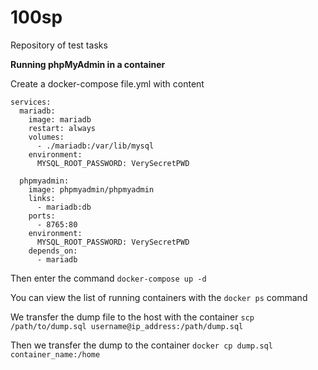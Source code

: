 # 100sp
Repository of test tasks

__Running phpMyAdmin in a container__

Create a docker-compose file.yml with content
```
services:
  mariadb:
    image: mariadb
    restart: always
    volumes:
      - ./mariadb:/var/lib/mysql
    environment:
      MYSQL_ROOT_PASSWORD: VerySecretPWD

  phpmyadmin:
    image: phpmyadmin/phpmyadmin
    links: 
      - mariadb:db
    ports:
      - 8765:80
    environment:
      MYSQL_ROOT_PASSWORD: VerySecretPWD
    depends_on:
      - mariadb
```
Then enter the command `docker-compose up -d`

You can view the list of running containers with the `docker ps` command

We transfer the dump file to the host with the container `scp /path/to/dump.sql username@ip_address:/path/dump.sql`

Then we transfer the dump to the container `docker cp dump.sql container_name:/home`
